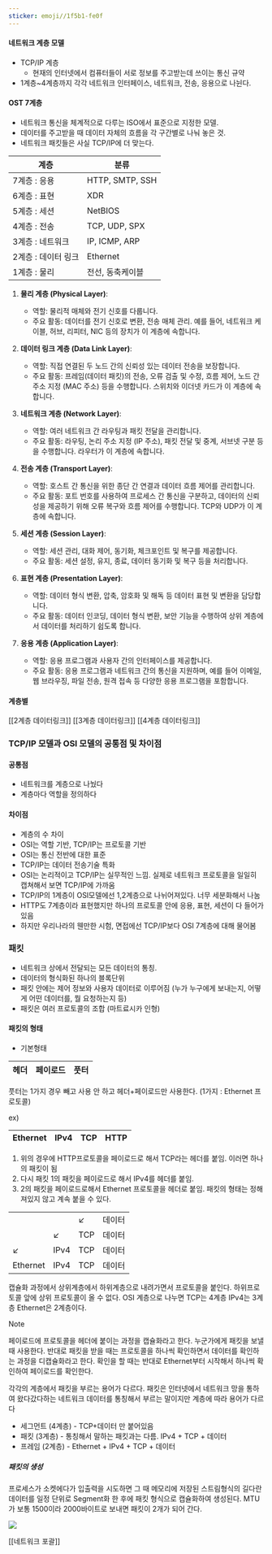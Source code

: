 ```yaml
---
sticker: emoji//1f5b1-fe0f
---
```

#### 네트워크 계층 모델 
- TCP/IP 계층
	- 현재의 인터넷에서 컴퓨터들이 서로 정보를 주고받는데 쓰이는 통신 규약
- 1계층~4계층까지 각각 네트워크 인터페이스, 네트워크, 전송, 응용으로 나뉜다.

#### OST 7계층
- 네트워크 통신을 체계적으로 다루는 ISO에서 표준으로 지정한 모델.
- 데이터를 주고받을 때 데이터 자체의 흐름을 각 구간별로 나눠 놓은 것.
- 네트워크 패킷들은 사실 TCP/IP에 더 맞는다.

|계층|분류|
|----|----|
|7계층 : 응용|HTTP, SMTP, SSH|
|6계층 : 표현|XDR|
|5계층 : 세션|NetBIOS|
|4계층 : 전송|TCP, UDP, SPX|
|3계층 : 네트워크|IP, ICMP, ARP|
|2계층 : 데이터 링크|Ethernet|
|1계층 : 물리|전선, 동축케이블|

1. **물리 계층 (Physical Layer)**:
    - 역할: 물리적 매체와 전기 신호를 다룹니다.
    - 주요 활동: 데이터를 전기 신호로 변환, 전송 매체 관리. 예를 들어, 네트워크 케이블, 허브, 리피터, NIC 등의 장치가 이 계층에 속합니다.
    
2. **데이터 링크 계층 (Data Link Layer)**:
    - 역할: 직접 연결된 두 노드 간의 신뢰성 있는 데이터 전송을 보장합니다.
    - 주요 활동: 프레임(데이터 패킷)의 전송, 오류 검출 및 수정, 흐름 제어, 노드 간 주소 지정 (MAC 주소) 등을 수행합니다. 스위치와 이더넷 카드가 이 계층에 속합니다.
    
3. **네트워크 계층 (Network Layer)**:
    - 역할: 여러 네트워크 간 라우팅과 패킷 전달을 관리합니다.
    - 주요 활동: 라우팅, 논리 주소 지정 (IP 주소), 패킷 전달 및 중계, 서브넷 구분 등을 수행합니다. 라우터가 이 계층에 속합니다.
    
4. **전송 계층 (Transport Layer)**:
    - 역할: 호스트 간 통신을 위한 종단 간 연결과 데이터 흐름 제어를 관리합니다.
    - 주요 활동: 포트 번호를 사용하여 프로세스 간 통신을 구분하고, 데이터의 신뢰성을 제공하기 위해 오류 복구와 흐름 제어를 수행합니다. TCP와 UDP가 이 계층에 속합니다.
5. **세션 계층 (Session Layer)**:
    - 역할: 세션 관리, 대화 제어, 동기화, 체크포인트 및 복구를 제공합니다.
    - 주요 활동: 세션 설정, 유지, 종료, 데이터 동기화 및 복구 등을 처리합니다.
    
6. **표현 계층 (Presentation Layer)**:
    - 역할: 데이터 형식 변환, 압축, 암호화 및 해독 등 데이터 표현 및 변환을 담당합니다.
    - 주요 활동: 데이터 인코딩, 데이터 형식 변환, 보안 기능을 수행하여 상위 계층에서 데이터를 처리하기 쉽도록 합니다.
    
7. **응용 계층 (Application Layer)**:
    - 역할: 응용 프로그램과 사용자 간의 인터페이스를 제공합니다.
    - 주요 활동: 응용 프로그램과 네트워크 간의 통신을 지원하며, 예를 들어 이메일, 웹 브라우징, 파일 전송, 원격 접속 등 다양한 응용 프로그램을 포함합니다.
    
#### 계층별
[[2계층 데이터링크]]
[[3계층 데이터링크]]
[[4계층 데이터링크]]
### TCP/IP 모델과 OSI 모델의 공통점 및 차이점
#### 공통점
- 네트워크를 계층으로 나눴다
- 계층마다 역할을 정의하다
#### 차이점
- 계층의 수 차이
- OSI는 역할 기반, TCP/IP는 프로토콜 기반
- OSI는 통신 전반에 대한 표준 
- TCP/IP는 데이터 전송기술 특화
- OSI는 논리적이고 TCP/IP는 실무적인 느낌. 실제로 네트워크 프로토콜을 일일히 캡쳐해서 보면 TCP/IP에 가까움
- TCP/IP의 1계층이 OSI모델에선 1,2계층으로 나뉘어져있다. 너무 세분화해서 나눔
- HTTP도 7계층이라 표현했지만 하나의 프로토콜 안에 응용, 표현, 세션이 다 들어가있음
- 하지만 우리나라의 웬만한 시험, 면접에선 TCP/IP보다 OSI 7계층에 대해 물어봄

### 패킷
- 네트워크 상에서 전달되는 모든 데이터의 통칭.
- 데이터의 형식화된 하나의 블록단위
- 패킷 안에는 제어 정보와 사용자 데이터로 이루어짐 (누가 누구에게 보내는지, 어떻게 어떤 데이터를, 뭘 요청하는지 등)
- 패킷은 여러 프로토콜의 조합 (마트료시카 인형)

#### 패킷의 형태

- 기본형태

|헤더|페이로드|풋터|
|----|----|----|

풋터는 1가지 경우 빼고 사용 안 하고 헤더+페이로드만 사용한다. (1가지 : Ethernet 프로토콜)

ex)

|Ethernet|IPv4|TCP|HTTP|
|----|----|----|----|
1. 위의 경우에 HTTP프로토콜을 페이로드로 해서 TCP라는 헤더를 붙임. 이러면 하나의 패킷이 됨
2. 다시 패킷 1의 패킷을 페이로드로 해서 IPv4를 헤더를 붙임.
3. 2의 패킷을 페이로드로해서 Ethernet 프로토콜을 헤더로 붙임. 패킷의 형태는 정해져있지 않고 계속 붙을 수 있다.

|          |      |     |        | 
| -------- | ---- | --- | ------ |
|          |      | ↙   | 데이터 |
|          | ↙    | TCP | 데이터 |
| ↙        | IPv4 | TCP | 데이터 |
| Ethernet | IPv4 | TCP | 데이터 |

캡슐화 과정에서 상위계층에서 하위계층으로 내려가면서 프로토콜을 붙인다. 하위프로토콜 앞에 상위 프로토콜이 올 수 없다. OSI 계층으로 나누면 TCP는 4계층 IPv4는 3계층 Ethernet은 2계층이다.

> [!NOTE]
> 페이로드에 프로토콜을 헤더에 붙이는 과정을 캡슐화라고 한다. 누군가에게 패킷을 보낼 때 사용한다. 반대로 패킷을 받을 때는 프로토콜을 하나씩 확인하면서 데이터를 확인하는 과정을 디캡슐화라고 한다. 확인을 할 때는 반대로 Ethernet부터 시작해서 하나씩 확인하여 페이로드를 확인한다.

각각의 계층에서 패킷을 부르는 용어가 다르다.
패킷은 인터넷에서 네트워크 망을 통하여 왔다갔다하는 네트워크 데이터를 통칭해서 부르는 말이지만 계층에 따라 용어가 다르다
- 세그먼트 (4계층) - TCP+데이터 만 붙어있음
- 패킷 (3계층) - 통칭해서 말하는 패킷과는 다름. IPv4 + TCP + 데이터
- 프레임 (2계층) - Ethernet + IPv4 + TCP + 데이터

##### 패킷의 생성

프로세스가 소켓에다가 입출력을 시도하면 그 때 메모리에 저장된 스트림형식의 길다란 데이터를 일정 단위로  Segment화 한 후에 패킷 형식으로 캡슐화하여 생성된다. MTU가 보통 1500이라 2000바이트로 보내면 패킷이 2개가 되어 간다. 

![](https://i.imgur.com/kmAXXcF.png)



[[네트워크 포괄]]
